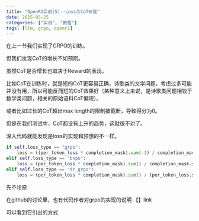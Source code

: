 ```yaml
---
title: "OpenR1实战(5)--Loss与CoT长度"
date: 2025-05-25
categories: ["实战", "教程"]
tags: [llm, grpo, openr1]
---
```


在上一节我们实现了GRPO的训练。

但我们发现CoT的增长不如预期。

虽然CoT是否增长也取决于Reward的表现。

比如CoT在训练时，就是短的CoT更容易正确，诗歌类的文学问题，考虑过多可能并没有用，所以可能反而短的CoT效果好（某种意义上来说，是诗歌类问题相较于数学类问题，相关的原始语料CoT偏短）。

或者比如过长的CoT超出max length的限制被截断，导致得分为0。

但是在我们测试中，CoT都没有上升的趋势，这就很不对了。

深入代码就能发现是loss的实现和预想的不一样。

```py
if self.loss_type == "grpo":
    loss = ((per_token_loss * completion_mask).sum(-1) / completion_mask.sum(-1).clamp(min=1.0)).mean()
elif self.loss_type == "bnpo":
    loss = (per_token_loss * completion_mask).sum() / completion_mask.sum().clamp(min=1.0)
elif self.loss_type == "dr_grpo":
    loss = (per_token_loss * completion_mask).sum() / (per_token_loss.size(0) * self.max_completion_length)
```

先不论原


在github的讨论里，也有代码作者对grpo的实现的说明
【】link

可以看到它引出的方式
